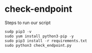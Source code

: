 # check-endpoint

Steps to run our script

```python
sudp pip3 -v
sudo yum install python3-pip -y
sudo pip3 install -r requirements.txt
sudo python3 check_endpoint.py

```
